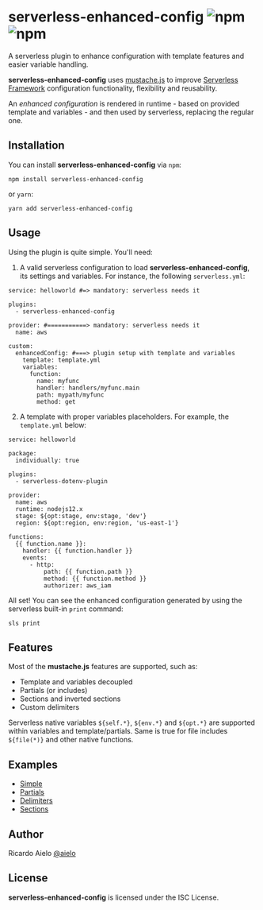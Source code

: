 # serverless-enhanced-config ![npm](https://img.shields.io/npm/v/serverless-enhanced-config) ![npm](https://img.shields.io/npm/l/serverless-enhanced-config)

A serverless plugin to enhance configuration with template features and easier variable handling.

**serverless-enhanced-config** uses [mustache.js](https://github.com/janl/mustache.js) to improve [Serverless Framework](http://www.serverless.com) configuration functionality, flexibility and reusability.

An *enhanced configuration* is rendered in runtime - based on provided template and variables - and then used by serverless, replacing the regular one.

## Installation
You can install **serverless-enhanced-config** via `npm`:
```
npm install serverless-enhanced-config
```
or `yarn`:
```
yarn add serverless-enhanced-config
```

## Usage
Using the plugin is quite simple. You'll need:
1. A valid serverless configuration to load **serverless-enhanced-config**, its settings and variables. For instance, the following `serverless.yml`:
```
service: helloworld #=> mandatory: serverless needs it

plugins:
  - serverless-enhanced-config

provider: #===========> mandatory: serverless needs it
  name: aws

custom:
  enhancedConfig: #===> plugin setup with template and variables
    template: template.yml
    variables:
      function:
        name: myfunc
        handler: handlers/myfunc.main
        path: mypath/myfunc
        method: get
```
2. A template with proper variables placeholders. For example, the `template.yml` below:
```
service: helloworld

package:
  individually: true

plugins:
  - serverless-dotenv-plugin

provider:
  name: aws
  runtime: nodejs12.x
  stage: ${opt:stage, env:stage, 'dev'}
  region: ${opt:region, env:region, 'us-east-1'}

functions:
  {{ function.name }}:
    handler: {{ function.handler }}
    events:
      - http:
          path: {{ function.path }}
          method: {{ function.method }}
          authorizer: aws_iam
```

All set! You can see the enhanced configuration generated by using the serverless built-in `print` command:
```
sls print
```

## Features
Most of the **mustache.js** features are supported, such as:
- Template and variables decoupled
- Partials (or includes)
- Sections and inverted sections
- Custom delimiters

Serverless native variables `${self.*}`, `${env.*}` and `${opt.*}` are supported within variables and template/partials. Same is true for file includes `${file(*)}` and other native functions.

## Examples
- [Simple](https://github.com/aielo/serverless-enhanced-config/tree/master/examples/simple)
- [Partials](https://github.com/aielo/serverless-enhanced-config/tree/master/examples/partials)
- [Delimiters](https://github.com/aielo/serverless-enhanced-config/tree/master/examples/delimiters)
- [Sections](https://github.com/aielo/serverless-enhanced-config/tree/master/examples/sections)

## Author
Ricardo Aielo [@aielo](https://github.com/aielo/)

## License
**serverless-enhanced-config** is licensed under the ISC License.
